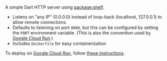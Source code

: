 A simple Dart HTTP server using [package:shelf](https://pub.dev/packages/shelf).

- Listens on "any IP" (0.0.0.0) instead of loop-back (localhost, 127.0.0.1) to
  allow remote connections.
- Defaults to listening on port `8080`, but this can be configured by setting
  the `PORT` environment variable. (This is also the convention used by
  [Google Cloud Run](https://cloud.google.com/run).)
- Includes `Dockerfile` for easy containerization

To deploy on [Google Cloud Run](https://cloud.google.com/run), follow
[these instructions](https://cloud.google.com/run/docs/quickstarts/build-and-deploy/other).
